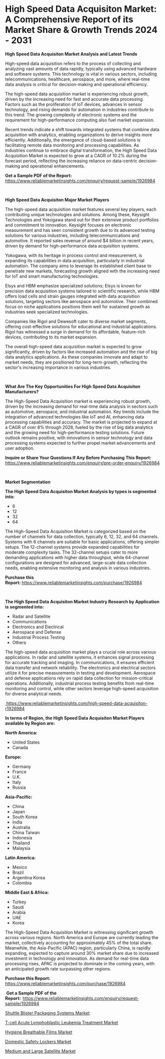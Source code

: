 <p><h1>High Speed Data Acquisiton Market: A Comprehensive Report of its Market Share & Growth Trends 2024 - 2031</h1></p><p><strong>High Speed Data Acquisiton Market Analysis and Latest Trends</strong></p>
<p><p>High-speed data acquisition refers to the process of collecting and analyzing vast amounts of data rapidly, typically using advanced hardware and software systems. This technology is vital in various sectors, including telecommunications, healthcare, aerospace, and more, where real-time data analysis is critical for decision-making and operational efficiency.</p><p>The high-speed data acquisition market is experiencing robust growth, driven by the increasing need for fast and accurate data processing. Factors such as the proliferation of IoT devices, advances in sensor technology, and rising demands for automation in industries contribute to this trend. The growing complexity of electronic systems and the requirement for high-performance computing also fuel market expansion.</p><p>Recent trends indicate a shift towards integrated systems that combine data acquisition with analytics, enabling organizations to derive insights more efficiently. Additionally, the emergence of cloud-based solutions is facilitating remote data monitoring and processing capabilities. As industries continue to embrace digital transformation, the High Speed Data Acquisition Market is expected to grow at a CAGR of 10.2% during the forecast period, reflecting the increasing reliance on data-centric decision-making and operational enhancements.</p></p>
<p><strong>Get a Sample PDF of the Report:&nbsp;</strong> <a href="https://www.reliablemarketinsights.com/enquiry/request-sample/1926984?utm_campaign=1731&utm_medium=2&utm_source=Github&utm_content=ia&utm_term=25102024&utm_id=high-speed-data-acquisiton">https://www.reliablemarketinsights.com/enquiry/request-sample/1926984</a></p>
<p>&nbsp;</p>
<p><strong>High Speed Data Acquisiton Major Market Players</strong></p>
<p><p>The high-speed data acquisition market features several key players, each contributing unique technologies and solutions. Among these, Keysight Technologies and Yokogawa stand out for their extensive product portfolios and commitment to innovation. Keysight focuses on electronic measurement and has seen consistent growth due to its advanced testing solutions for various industries, including telecommunications and automotive. It reported sales revenue of around $4 billion in recent years, driven by demand for high-performance data acquisition systems.</p><p>Yokogawa, with its heritage in process control and measurement, is expanding its capabilities in data acquisition, particularly in industrial automation. The company aims to leverage its established client base to penetrate new markets, forecasting growth aligned with the increasing need for IoT and smart manufacturing technologies.</p><p>Elsys and HBM emphasize specialized solutions; Elsys is known for precision data acquisition systems tailored to scientific research, while HBM offers load cells and strain gauges integrated with data acquisition solutions, targeting sectors like aerospace and automotive. Their combined focus on niche applications positions them well for sustained growth as industries seek specialized technologies.</p><p>Companies like Rigol and Dewesoft cater to diverse market segments, offering cost-effective solutions for educational and industrial applications. Rigol has witnessed a surge in demand for its affordable, feature-rich devices, contributing to its market expansion.</p><p>The overall high-speed data acquisition market is expected to grow significantly, driven by factors like increased automation and the rise of big data analytics applications. As these companies innovate and adapt to market needs, they are positioned for long-term growth, reflecting the sector's increasing importance in various industries.</p></p>
<p>&nbsp;</p>
<p><strong>What Are The Key Opportunities For High Speed Data Acquisiton Manufacturers?</strong></p>
<p><p>The High-Speed Data Acquisition market is experiencing robust growth, driven by the increasing demand for real-time data analysis in sectors such as automotive, aerospace, and industrial automation. Key trends include the integration of advanced technologies like IoT and AI, enhancing data processing capabilities and accuracy. The market is projected to expand at a CAGR of over 8% through 2028, fueled by the rise of big data analytics and the growing need for high-performance testing solutions. Future outlook remains positive, with innovations in sensor technology and data processing systems expected to further propel market advancements and user adoption.</p></p>
<p><strong>Inquire or Share Your Questions If Any Before Purchasing This Report:</strong> <a href="https://www.reliablemarketinsights.com/enquiry/pre-order-enquiry/1926984?utm_campaign=1731&utm_medium=2&utm_source=Github&utm_content=ia&utm_term=25102024&utm_id=high-speed-data-acquisiton">https://www.reliablemarketinsights.com/enquiry/pre-order-enquiry/1926984</a></p>
<p>&nbsp;</p>
<p><strong>Market Segmentation</strong></p>
<p><strong>The High Speed Data Acquisiton Market Analysis by types is segmented into:</strong></p>
<p><ul><li>6</li><li>12</li><li>32</li><li>64</li></ul></p>
<p><p>The High-Speed Data Acquisition Market is categorized based on the number of channels for data collection, typically 6, 12, 32, and 64 channels. Systems with 6 channels are suitable for basic applications, offering simpler setups. The 12-channel systems provide expanded capabilities for moderate complexity tasks. The 32-channel setups cater to more demanding applications with higher data throughput, while 64-channel configurations are designed for advanced, large-scale data collection needs, enabling extensive monitoring and analysis in various industries.</p></p>
<p><strong>Purchase this Report:&nbsp;</strong><a href="https://www.reliablemarketinsights.com/purchase/1926984?utm_campaign=1731&utm_medium=2&utm_source=Github&utm_content=ia&utm_term=25102024&utm_id=high-speed-data-acquisiton">https://www.reliablemarketinsights.com/purchase/1926984</a></p>
<p>&nbsp;</p>
<p><strong>The High Speed Data Acquisiton Market Industry Research by Application is segmented into:</strong></p>
<p><ul><li>Radar and Satellite</li><li>Communications</li><li>Electronics and Electrical</li><li>Aerospace and Defense</li><li>Industrial Process Testing</li><li>Others</li></ul></p>
<p><p>The high-speed data acquisition market plays a crucial role across various applications. In radar and satellite systems, it enhances signal processing for accurate tracking and imaging. In communications, it ensures efficient data transfer and network reliability. The electronics and electrical sectors utilize it for precise measurements in testing and development. Aerospace and defense applications rely on rapid data collection for mission-critical operations. Additionally, industrial process testing benefits from real-time monitoring and control, while other sectors leverage high-speed acquisition for diverse analytical needs.</p></p>
<p><a href="https://www.reliablemarketinsights.com/high-speed-data-acquisiton-r1926984?utm_campaign=1731&utm_medium=2&utm_source=Github&utm_content=ia&utm_term=25102024&utm_id=high-speed-data-acquisiton">&nbsp;https://www.reliablemarketinsights.com/high-speed-data-acquisiton-r1926984</a></p>
<p><strong>In terms of Region, the High Speed Data Acquisiton Market Players available by Region are:</strong></p>
<p>
    <p> <strong> North America: </strong>
        <ul>
            <li>United States</li>
            <li>Canada</li>
        </ul>
        </p> 
    <p> <strong> Europe: </strong>
        <ul>
            <li>Germany</li>
            <li>France</li>
            <li>U.K.</li>
            <li>Italy</li>
            <li>Russia</li>
        </ul>
        </p> 
    <p> <strong> Asia-Pacific: </strong>
        <ul>
            <li>China</li>
            <li>Japan</li>
            <li>South Korea</li>
            <li>India</li>
            <li>Australia</li>
            <li>China Taiwan</li>
            <li>Indonesia</li>
            <li>Thailand</li>
            <li>Malaysia</li>
        </ul>
        </p> 
    <p> <strong> Latin America: </strong>
        <ul>
            <li>Mexico</li>
            <li>Brazil</li>
            <li>Argentina Korea</li>
            <li>Colombia</li>
        </ul>
        </p> 
    <p> <strong> Middle East & Africa: </strong>
        <ul>
            <li>Turkey</li>
            <li>Saudi</li>
            <li>Arabia</li>
            <li>UAE</li>
            <li>Korea</li>
        </ul>
    </p>
    </p>
<p><p>The High-Speed Data Acquisition Market is witnessing significant growth across various regions. North America and Europe are currently leading the market, collectively accounting for approximately 45% of the total share. Meanwhile, the Asia-Pacific (APAC) region, particularly China, is rapidly expanding, expected to capture around 30% market share due to increased investment in technology and innovation. As demand for real-time data processing rises, APAC is projected to dominate in the coming years, with an anticipated growth rate surpassing other regions.</p></p>
<p><strong>Purchase this Report: </strong><a href="https://www.reliablemarketinsights.com/purchase/1926984?utm_campaign=1731&utm_medium=2&utm_source=Github&utm_content=ia&utm_term=25102024&utm_id=high-speed-data-acquisiton">https://www.reliablemarketinsights.com/purchase/1926984</a></p>
<p>&nbsp;<strong>Get a Sample PDF of the Report:&nbsp;&nbsp;</strong><a href="https://www.reliablemarketinsights.com/enquiry/request-sample/1926984?utm_campaign=1731&utm_medium=2&utm_source=Github&utm_content=ia&utm_term=25102024&utm_id=high-speed-data-acquisiton">https://www.reliablemarketinsights.com/enquiry/request-sample/1926984</a></p>
<p><strong></strong></p>
<p><p><a href="https://www.linkedin.com/pulse/shuttle-blister-packaging-systems-market-regional-outlook-competition-pvi4f?utm_campaign=1731&utm_medium=2&utm_source=Github&utm_content=ia&utm_term=25102024&utm_id=high-speed-data-acquisiton">Shuttle Blister Packaging Systems Market</a></p><p><a href="https://www.linkedin.com/pulse/t-cell-acute-lymphoblastic-leukemia-treatment-market-jdiuc?utm_campaign=1731&utm_medium=2&utm_source=Github&utm_content=ia&utm_term=25102024&utm_id=high-speed-data-acquisiton">T-cell Acute Lymphoblastic Leukemia Treatment Market</a></p><p><a href="https://www.linkedin.com/pulse/hygiene-breathable-films-market2024-2031-industry-insights-p91bf?utm_campaign=1731&utm_medium=2&utm_source=Github&utm_content=ia&utm_term=25102024&utm_id=high-speed-data-acquisiton">Hygiene Breathable Films Market</a></p><p><a href="https://www.linkedin.com/pulse/domestic-safety-lockers-market-global-regional-analysis-cxzuf?utm_campaign=1731&utm_medium=2&utm_source=Github&utm_content=ia&utm_term=25102024&utm_id=high-speed-data-acquisiton">Domestic Safety Lockers Market</a></p><p><a href="https://www.linkedin.com/pulse/medium-large-satellite-market-revolution-2024-2031-togtf?utm_campaign=1731&utm_medium=2&utm_source=Github&utm_content=ia&utm_term=25102024&utm_id=high-speed-data-acquisiton">Medium and Large Satellite Market</a></p></p>